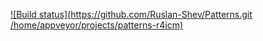 [![Build status](https://github.com/Ruslan-Shev/Patterns.git /home/appveyor/projects/patterns-r4icm)](https://ci.appveyor.com/project/Ruslan-Shev/patterns/branch/main)
